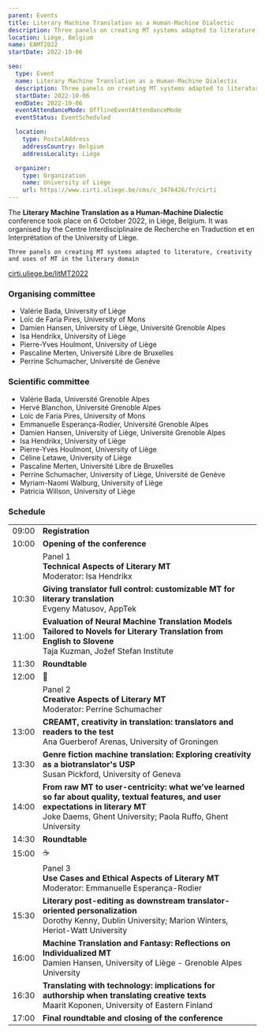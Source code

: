 ```yaml
---
parent: Events
title: Literary Machine Translation as a Human-Machine Dialectic
description: Three panels on creating MT systems adapted to literature, creativity and uses of MT in the literary domain
location: Liège, Belgium
name: EAMT2022
startDate: 2022-10-06

seo:
  type: Event
  name: Literary Machine Translation as a Human-Machine Dialectic
  description: Three panels on creating MT systems adapted to literature, creativity and uses of MT in the literary domain
  startDate: 2022-10-06
  endDate: 2022-10-06
  eventAttendanceMode: OfflineEventAttendanceMode
  eventStatus: EventScheduled

  location:
    type: PostalAddress
    addressCountry: Belgium
    addressLocality: Liège

  organizer:
    type: Organization
    name: University of Liège
    url: https://www.cirti.uliege.be/cms/c_3476426/fr/cirti
---
```


The **Literary Machine Translation as a Human-Machine Dialectic** conference took place on 6 October 2022, in Liège, Belgium.
It was organised by the Centre Interdisciplinaire de Recherche en Traduction et en Interprétation of the University of Liège.

```
Three panels on creating MT systems adapted to literature, creativity and uses of MT in the literary domain
```

[cirti.uliege.be/litMT2022](https://www.cirti.uliege.be/litMT2022)

### Organising committee

- Valérie Bada, University of Liège
- Loïc de Faria Pires, University of Mons
- Damien Hansen, University of Liège, Université Grenoble Alpes
- Isa Hendrikx, University of Liège
- Pierre-Yves Houlmont, University of Liège
- Pascaline Merten, Université Libre de Bruxelles
- Perrine Schumacher, Université de Genève

### Scientific committee

- Valérie Bada, Université Grenoble Alpes
- Hervé Blanchon, Université Grenoble Alpes
- Loïc de Faria Pires, University of Mons
- Emmanuelle Esperança-Rodier, Université Grenoble Alpes
- Damien Hansen, University of Liège, Université Grenoble Alpes
- Isa Hendrikx, University of Liège
- Pierre-Yves Houlmont, University of Liège
- Céline Letawe, University of Liège
- Pascaline Merten, Université Libre de Bruxelles
- Perrine Schumacher, University of Liège, Université de Genève
- Myriam-Naomi Walburg, University of Liège
- Patricia Willson, University of Liège


### Schedule

|     |     |
| --- | --- |
| 09:00 | **Registration** |
| 10:00 | **Opening of the conference** |
|  | Panel 1 <br>**Technical Aspects of Literary MT** <br>Moderator: Isa Hendrikx |
| 10:30 | **Giving translator full control: customizable MT for literary translation** <br>Evgeny Matusov, AppTek |
| 11:00 | **Evaluation of Neural Machine Translation Models Tailored to Novels for Literary Translation from English to Slovene** <br>Taja Kuzman, Jožef Stefan Institute |
| 11:30 | **Roundtable** |
| 12:00 | 🍴 |
|  | Panel 2 <br>**Creative Aspects of Literary MT** <br>Moderator: Perrine Schumacher |
| 13:00 | **CREAMT, creativity in translation: translators and readers to the test** <br>Ana Guerberof Arenas, University of Groningen |
| 13:30 | **Genre fiction machine translation: Exploring creativity as a biotranslator's USP** <br>Susan Pickford, University of Geneva |
| 14:00 | **From raw MT to user-centricity: what we’ve learned so far about quality, textual features, and user expectations in literary MT** <br>Joke Daems, Ghent University; Paola Ruffo, Ghent University |
| 14:30 | **Roundtable** |
| 15:00 | ☕️ |
|  | Panel 3 <br>**Use Cases and Ethical Aspects of Literary MT** <br>Moderator: Emmanuelle Esperança-Rodier |
| 15:30 | **Literary post-editing as downstream translator-oriented personalization** <br>Dorothy Kenny, Dublin University; Marion Winters, Heriot-Watt University |
| 16:00 | **Machine Translation and Fantasy: Reflections on Individualized MT** <br>Damien Hansen, University of Liège - Grenoble Alpes University |
| 16:30 | **Translating with technology: implications for authorship when translating creative texts** <br>Maarit Koponen, University of Eastern Finland |
| 17:00 | **Final roundtable and closing of the conference** |
